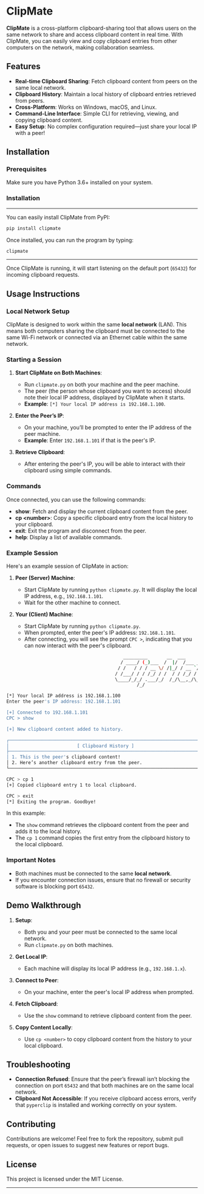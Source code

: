 # ClipMate

**ClipMate** is a cross-platform clipboard-sharing tool that allows users on the same network to share and access clipboard content in real time. With ClipMate, you can easily view and copy clipboard entries from other computers on the network, making collaboration seamless.

## Features

- **Real-time Clipboard Sharing**: Fetch clipboard content from peers on the same local network.
- **Clipboard History**: Maintain a local history of clipboard entries retrieved from peers.
- **Cross-Platform**: Works on Windows, macOS, and Linux.
- **Command-Line Interface**: Simple CLI for retrieving, viewing, and copying clipboard content.
- **Easy Setup**: No complex configuration required—just share your local IP with a peer!

## Installation

### Prerequisites

Make sure you have Python 3.6+ installed on your system.

### Installation 
--- 

You can easily install ClipMate from PyPI:

```bash
pip install clipmate
```
Once installed, you can run the program by typing:

```bash
clipmate
```
---
Once ClipMate is running, it will start listening on the default port (`65432`) for incoming clipboard requests.

## Usage Instructions

### Local Network Setup

ClipMate is designed to work within the same **local network** (LAN). This means both computers sharing the clipboard must be connected to the same Wi-Fi network or connected via an Ethernet cable within the same network.

### Starting a Session

1. **Start ClipMate on Both Machines**: 
   - Run `clipmate.py` on both your machine and the peer machine.
   - The peer (the person whose clipboard you want to access) should note their local IP address, displayed by ClipMate when it starts.
   - **Example**: `[*] Your local IP address is 192.168.1.100`.

2. **Enter the Peer’s IP**: 
   - On your machine, you’ll be prompted to enter the IP address of the peer machine.
   - **Example**: Enter `192.168.1.101` if that is the peer's IP.

3. **Retrieve Clipboard**: 
   - After entering the peer's IP, you will be able to interact with their clipboard using simple commands.

### Commands

Once connected, you can use the following commands:

- **show**: Fetch and display the current clipboard content from the peer.
- **cp \<number\>**: Copy a specific clipboard entry from the local history to your clipboard.
- **exit**: Exit the program and disconnect from the peer.
- **help**: Display a list of available commands.

### Example Session

Here's an example session of ClipMate in action:

1. **Peer (Server) Machine**:
   - Start ClipMate by running `python clipmate.py`. It will display the local IP address, e.g., `192.168.1.101`.
   - Wait for the other machine to connect.

2. **Your (Client) Machine**:
   - Start ClipMate by running `python clipmate.py`.
   - When prompted, enter the peer's IP address: `192.168.1.101`.
   - After connecting, you will see the prompt `CPC >`, indicating that you can now interact with the peer's clipboard.

```bash
                                           _________       __  ___      __
                                          / ____/ (_)___  /  |/  /___ _/ /____
                                         / /   / / / __ \/ /|_/ / __ `/ __/ _ \
                                        / /___/ / / /_/ / /  / / /_/ / /_/  __/
                                        \____/_/_/ .___/_/  /_/\__,_/\__/\___/
                                                /_/

[*] Your local IP address is 192.168.1.100
Enter the peer's IP address: 192.168.1.101

[+] Connected to 192.168.1.101
CPC > show

[+] New clipboard content added to history.

┌──────────────────────────────────────────────────────────────────────┐
│                         [ Clipboard History ]                        │
├──────────────────────────────────────────────────────────────────────┤
│ 1. This is the peer's clipboard content!                             │
│ 2. Here’s another clipboard entry from the peer.                     │
└──────────────────────────────────────────────────────────────────────┘

CPC > cp 1
[+] Copied clipboard entry 1 to local clipboard.

CPC > exit
[*] Exiting the program. Goodbye!
```

In this example:
- The `show` command retrieves the clipboard content from the peer and adds it to the local history.
- The `cp 1` command copies the first entry from the clipboard history to the local clipboard.

### Important Notes

- Both machines must be connected to the same **local network**.
- If you encounter connection issues, ensure that no firewall or security software is blocking port `65432`.

## Demo Walkthrough

1. **Setup**: 
   - Both you and your peer must be connected to the same local network.
   - Run `clipmate.py` on both machines.
   
2. **Get Local IP**: 
   - Each machine will display its local IP address (e.g., `192.168.1.x`).
   
3. **Connect to Peer**: 
   - On your machine, enter the peer's local IP address when prompted.

4. **Fetch Clipboard**: 
   - Use the `show` command to retrieve clipboard content from the peer.
   
5. **Copy Content Locally**: 
   - Use `cp <number>` to copy clipboard content from the history to your local clipboard.

## Troubleshooting

- **Connection Refused**: Ensure that the peer’s firewall isn’t blocking the connection on port `65432` and that both machines are on the same local network.
- **Clipboard Not Accessible**: If you receive clipboard access errors, verify that `pyperclip` is installed and working correctly on your system.

## Contributing

Contributions are welcome! Feel free to fork the repository, submit pull requests, or open issues to suggest new features or report bugs.

## License

This project is licensed under the MIT License.

---
